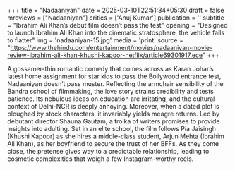 +++
title = "Nadaaniyan"
date = 2025-03-10T22:51:34+05:30
draft = false
mreviews = ["Nadaaniyan"]
critics = ['Anuj Kumar']
publication = ''
subtitle = "Ibrahim Ali Khan’s debut film doesn’t pass the test"
opening = "Designed to launch Ibrahim Ali Khan into the cinematic stratosphere, the vehicle fails to flatter"
img = 'nadaaniyan-15.jpg'
media = 'print'
source = "https://www.thehindu.com/entertainment/movies/nadaaniyan-movie-review-ibrahim-ali-khan-khushi-kapoor-netflix/article69301917.ece"
+++

A gossamer-thin romantic comedy that comes across as Karan Johar’s latest home assignment for star kids to pass the Bollywood entrance test, Nadaaniyan doesn’t pass muster. Reflecting the armchair sensibility of the Bandra school of filmmaking, the love story strains credibility and tests patience. Its nebulous ideas on education are irritating, and the cultural context of Delhi-NCR is deeply annoying. Moreover, when a dated plot is ploughed by stock characters, it invariably yields meagre returns. Led by debutant director Shauna Gautam, a troika of writers promises to provide insights into adulting. Set in an elite school, the film follows Pia Jaisingh (Khushi Kapoor) as she hires a middle-class student, Arjun Mehta (Ibrahim Ali Khan), as her boyfriend to secure the trust of her BFFs. As they come close, the pretense gives way to a predictable relationship, leading to cosmetic complexities that weigh a few Instagram-worthy reels.
